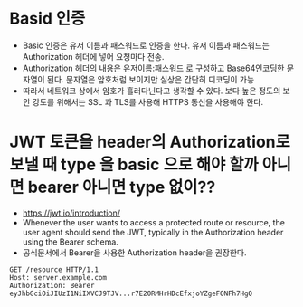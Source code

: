 # Basid 인증
- Basic 인증은 유저 이름과 패스워드로 인증을 한다. 유저 이름과 패스워드는 Authorization 헤더에 넣어 요청마다 전송.
- Authorization 헤더의 내용은 유저이름:패스워드 로 구성하고 Base64인코딩한 문자열이 된다. 문자열은 암호처럼 보이지만 실상은 간단히 디코딩이 가능
- 따라서 네트워크 상에서 암호가 흘러다닌다고 생각할 수 있다. 보다 높은 정도의 보안 강도를 위해서는 SSL 과 TLS를 사용해 HTTPS 통신을 사용해야 한다.


# JWT 토큰을 header의 Authorization로 보낼 때 type 을 basic 으로 해야 할까 아니면 bearer 아니면 type 없이??
- https://jwt.io/introduction/
- Whenever the user wants to access a protected route or resource, the user agent should send the JWT, typically in the Authorization header using the Bearer schema.
- 공식문서에서 Bearer을 사용한 Authorization header을 권장한다.
```
GET /resource HTTP/1.1
Host: server.example.com
Authorization: Bearer eyJhbGciOiJIUzI1NiIXVCJ9TJV...r7E20RMHrHDcEfxjoYZgeFONFh7HgQ
```
